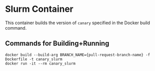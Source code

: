 # Slurm Container
This container builds the version of `canary` specified in the Docker build command.

## Commands for Building+Running
```
docker build --build-arg BRANCH_NAME={pull-request-branch-name} -f Dockerfile -t canary_slurm
docker run -it --rm canary_slurm
```
